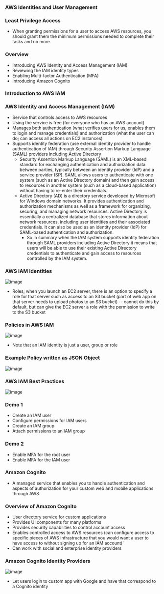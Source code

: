 ### AWS Identities and User Management

### Least Privilege Access

* When granting permissions for a user to access AWS resources, you should grant them the minimum permissions needed to complete their tasks and no more.

### Overview

* Introducing AWS Identity and Access Management (IAM)
* Reviewing the IAM identity types
* Enabling Multi-factor Authentication (MFA)
* Introducing Amazon Cognito

### Introduction to AWS IAM

### AWS Identity and Access Management (IAM)

* Service that controls access to AWS resources
* Using the service is free (for everyone who has an AWS account)
* Manages both authentication (what verifies users for us, enables them to login and manage credentials) and authorization (what the user can do; can access all actions on EC2 instances)
* Supports identity federation (use external identity provider to handle authentication of IAM) through Security Assertion Markup Language (SAML) providers including Active Directory
    * Security Assertion Markup Language (SAML) is an XML-based standard for exchanging authentication and authorization data between parties, typically between an identity provider (IdP) and a service provider (SP). SAML allows users to authenticate with one system (such as an Active Directory domain) and then gain access to resources in another system (such as a cloud-based application) without having to re-enter their credentials.
    * Active Directory (AD) is a directory service developed by Microsoft for Windows domain networks. It provides authentication and authorization mechanisms as well as a framework for organizing, securing, and managing network resources. Active Directory is essentially a centralized database that stores information about network resources, including user identities and their associated credentials. It can also be used as an identity provider (IdP) for SAML-based authentication and authorization.
       * So in summary when the IAM system supports identity federation through SAML providers including Active Directory it means that users will be able to use their existing Active Directory credentials to authenticate and gain access to resources controlled by the IAM system.

### AWS IAM Identities

![image](https://user-images.githubusercontent.com/114364831/214150754-82d6dff7-8ba3-4941-99de-bb7fe5fdfd15.png)

* Roles; when you launch an EC2 server, there is an option to specify a role for that server such as access to an S3 bucket (part of web app on that server needs to upload photos to an S3 bucket) -- cannot do this by default, but can give the EC2 server a role with the permission to write to the S3 bucket

### Policies in AWS IAM

![image](https://user-images.githubusercontent.com/114364831/214152148-cc913f6a-d5b1-48dc-b8b2-5256d1648876.png)

* Note that an IAM identity is just a user, group or role

### Example Policy written as JSON Object

![image](https://user-images.githubusercontent.com/114364831/214152751-77a94911-1ee2-4a04-9520-72377c50697b.png)

### AWS IAM Best Practices

![image](https://user-images.githubusercontent.com/114364831/214152975-b0c4ffd9-e45a-4a63-9179-2eee720b6e85.png)

### Demo 1

* Create an IAM user
* Configure permissions for IAM users
* Create an IAM group
* Attach permissions to an IAM group

### Demo 2

* Enable MFA for the root user
* Enable MFA for the IAM user

### Amazon Cognito   

* A managed service that enables you to handle authentication and aspects of authorization for your custom web and mobile applications through AWS.

### Overview of Amazon Cognito

* User directory service for custom applications
* Provides UI components for many platforms
* Provides security capabilities to control account access
* Enables controlled access to AWS resources (can configure access to specific pieces of AWS infrastructure that you would want a user to have access to without signing up for an IAM account)'
* Can work with social and enterprise identity providers

### Amazon Cognito Identity Providers

![image](https://user-images.githubusercontent.com/114364831/214318166-d8a00bb1-83b0-4917-9dd3-1156afe239cb.png)

* Let users login to custom app with Google and have that correspond to a Cognito identity
